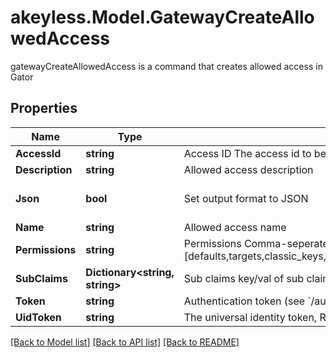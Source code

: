 # akeyless.Model.GatewayCreateAllowedAccess
gatewayCreateAllowedAccess is a command that creates allowed access in Gator

## Properties

Name | Type | Description | Notes
------------ | ------------- | ------------- | -------------
**AccessId** | **string** | Access ID The access id to be attached to this allowed access. Auth method with this access id should already exist. | 
**Description** | **string** | Allowed access description | [optional] 
**Json** | **bool** | Set output format to JSON | [optional] [default to false]
**Name** | **string** | Allowed access name | 
**Permissions** | **string** | Permissions  Comma-seperated list of permissions for this allowed access. Available permissions: [defaults,targets,classic_keys,automatic_migration,ldap_auth,dynamic_secret,k8s_auth,log_forwarding,zero_knowledge_encryption,rotated_secret,caching,event_forwarding,admin,kmip,general] | [optional] 
**SubClaims** | **Dictionary&lt;string, string&gt;** | Sub claims key/val of sub claims, e.g group&#x3D;admins,developers | [optional] 
**Token** | **string** | Authentication token (see &#x60;/auth&#x60; and &#x60;/configure&#x60;) | [optional] 
**UidToken** | **string** | The universal identity token, Required only for universal_identity authentication | [optional] 

[[Back to Model list]](../README.md#documentation-for-models) [[Back to API list]](../README.md#documentation-for-api-endpoints) [[Back to README]](../README.md)

